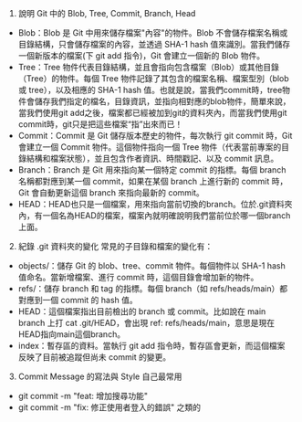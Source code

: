 1. 說明 Git 中的 Blob, Tree, Commit, Branch, Head
  - Blob：Blob 是 Git 中用來儲存檔案"內容"的物件。Blob 不會儲存檔案名稱或目錄結構，只會儲存檔案的內容，並透過 SHA-1 hash 值來識別。當我們儲存一個新版本的檔案(下 git add 指令)，Git 會建立一個新的 Blob 物件。
  - Tree：Tree 物件代表目錄結構，並且會指向包含檔案（Blob）或其他目錄（Tree）的物件。每個 Tree 物件記錄了其包含的檔案名稱、檔案型別（blob 或 tree），以及相應的 SHA-1 hash 值。也就是說，當我們commit時，tree物件會儲存我們指定的檔名，目錄資訊，並指向相對應的blob物件，簡單來說，當我們使用git add之後，檔案都已經被加到git的資料夾內，而當我們使用git commit時，git只是把這些檔案“指”出來而已！
  - Commit：Commit 是 Git 儲存版本歷史的物件，每次執行 git commit 時，Git 會建立一個 Commit 物件。這個物件指向一個 Tree 物件（代表當前專案的目錄結構和檔案狀態），並且包含作者資訊、時間戳記、以及 commit 訊息。
  - Branch：Branch 是 Git 用來指向某一個特定 commit 的指標。每個 branch 名稱都對應到某一個 commit，如果在某個 branch 上進行新的 commit 時，Git 會自動更新這個 branch 來指向最新的 commit。
  - HEAD：HEAD也只是一個檔案，用來指向當前切換的branch。位於.git資料夾內，有一個名為HEAD的檔案，檔案內就明確說明我們當前位於哪一個branch上面。

2. 紀錄 .git 資料夾的變化
常見的子目錄和檔案的變化有：
- objects/：儲存 Git 的 blob、tree、commit 物件。每個物件以 SHA-1 hash 值命名。當新增檔案、進行 commit 時，這個目錄會增加新的物件。
- refs/：儲存 branch 和 tag 的指標。每個 branch（如 refs/heads/main）都對應到一個 commit 的 hash 值。
- HEAD：這個檔案指出目前檢出的 branch 或 commit。比如說在 main branch 上打 cat .git/HEAD，會出現 ref: refs/heads/main，意思是現在HEAD指向main這個branch。
- index：暫存區的資料。當執行 git add 指令時，暫存區會更新，而這個檔案反映了目前被追蹤但尚未 commit 的變更。

3. Commit Message 的寫法與 Style 
自己最常用
- git commit -m "feat: 增加搜尋功能"
- git commit -m "fix: 修正使用者登入的錯誤"
之類的
